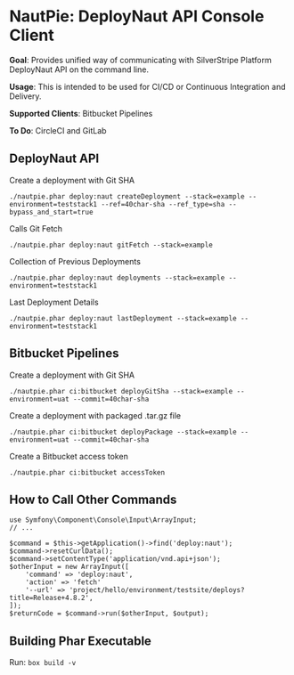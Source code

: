 # NautPie: DeployNaut API Console Client

**Goal**: Provides unified way of communicating with SilverStripe Platform DeployNaut API on the command line.

**Usage**: This is intended to be used for CI/CD or Continuous Integration and Delivery.

**Supported Clients**: Bitbucket Pipelines

**To Do**: CircleCI and GitLab



## DeployNaut API

Create a deployment with Git SHA
```
./nautpie.phar deploy:naut createDeployment --stack=example --environment=teststack1 --ref=40char-sha --ref_type=sha --bypass_and_start=true
```

Calls Git Fetch

```
./nautpie.phar deploy:naut gitFetch --stack=example
```

Collection of Previous Deployments

```
./nautpie.phar deploy:naut deployments --stack=example --environment=teststack1 
```

Last Deployment Details

```
./nautpie.phar deploy:naut lastDeployment --stack=example --environment=teststack1 
```


## Bitbucket Pipelines

Create a deployment with Git SHA

```
./nautpie.phar ci:bitbucket deployGitSha --stack=example --environment=uat --commit=40char-sha
```

Create a deployment with packaged .tar.gz file

```
./nautpie.phar ci:bitbucket deployPackage --stack=example --environment=uat --commit=40char-sha
```

Create a Bitbucket access token

```
./nautpie.phar ci:bitbucket accessToken
```

## How to Call Other Commands

```
use Symfony\Component\Console\Input\ArrayInput;
// ...

$command = $this->getApplication()->find('deploy:naut');
$command->resetCurlData();
$command->setContentType('application/vnd.api+json');
$otherInput = new ArrayInput([
    'command' => 'deploy:naut',
    'action' => 'fetch'
    '--url' => 'project/hello/environment/testsite/deploys?title=Release+4.8.2',
]);
$returnCode = $command->run($otherInput, $output);
```

## Building Phar Executable

Run: `box build -v`